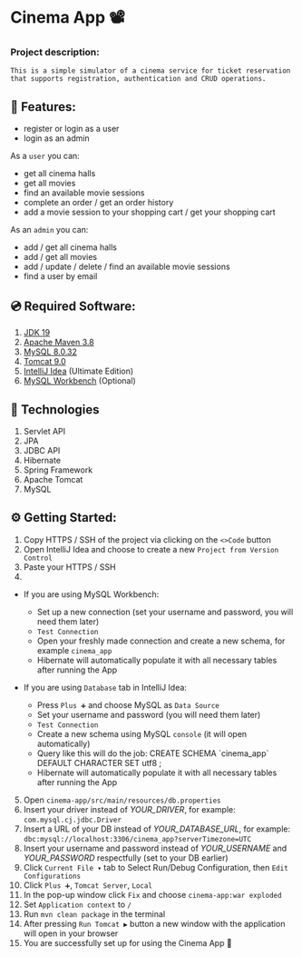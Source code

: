 # Cinema App 📽️

### Project description:
```
This is a simple simulator of a cinema service for ticket reservation that supports registration, authentication and CRUD operations.
```

## 🎯 Features:

- register or login as a user
- login as an admin

As a ```user``` you can:
- get all cinema halls
- get all movies
- find an available movie sessions
- complete an order / get an order history
- add a movie session to your shopping cart / get your shopping cart

As an ```admin``` you can:
- add / get all cinema halls
- add / get all movies
- add / update / delete / find an available movie sessions
- find a user by email

## 💿 Required Software:
1. [JDK 19](https://jdk.java.net/19/)
2. [Apache Maven 3.8](https://maven.apache.org/download.cgi)
3. [MySQL 8.0.32](https://dev.mysql.com/downloads/mysql/)
4. [Tomcat 9.0](https://tomcat.apache.org/download-90.cgi)
5. [IntelliJ Idea](https://www.jetbrains.com/idea/download/#section=mac) (Ultimate Edition)
6. [MySQL Workbench](https://www.mysql.com/downloads/) (Optional)

## 🤖 Technologies
1. Servlet API
2. JPA
3. JDBC API
4. Hibernate
5. Spring Framework
6. Apache Tomcat
7. MySQL

## ⚙️ Getting Started:
1. Copy HTTPS / SSH of the project via clicking on the ```<>Code``` button
2. Open IntelliJ Idea and choose to create a new ```Project from Version Control```
3. Paste your HTTPS / SSH
4.
- If you are using MySQL Workbench:
  - Set up a new connection (set your username and password, you will need them later)
  - ```Test Connection```
  - Open your freshly made connection and create a new schema, for example ```cinema_app```
  - Hibernate will automatically populate it with all necessary tables after running the App


- If you are using ```Database``` tab in IntelliJ Idea:
  - Press ```Plus ➕``` and choose MySQL as ```Data Source```
  - Set your username and password (you will need them later)
  - ```Test Connection```
  - Create a new schema using MySQL ```console``` (it will open automatically)
  - Query like this will do the job: CREATE SCHEMA \`cinema_app` DEFAULT CHARACTER SET utf8 ;
  - Hibernate will automatically populate it with all necessary tables after running the App

5. Open ```cinema-app/src/main/resources/db.properties```
6. Insert your driver instead of *YOUR_DRIVER*, for example: ```com.mysql.cj.jdbc.Driver```
7. Insert a URL of your DB instead of *YOUR_DATABASE_URL*, for example: ```dbc:mysql://localhost:3306/cinema_app?serverTimezone=UTC```
8. Insert your username and password instead of *YOUR_USERNAME* and *YOUR_PASSWORD* respectfully (set to your DB earlier)
9. Click ```Current File ▾``` tab to Select Run/Debug Configuration, then ```Edit Configurations```
10. Click ```Plus ➕```, ```Tomcat Server```, ```Local```
11. In the pop-up window click ```Fix``` and choose ```cinema-app:war exploded```
12. Set ```Application context``` to ```/```
13. Run ```mvn clean package``` in the terminal
14. After pressing ```Run Tomcat ▶️``` button a new window with the application will open in your browser
15. You are successfully set up for using the Cinema App 🎉
